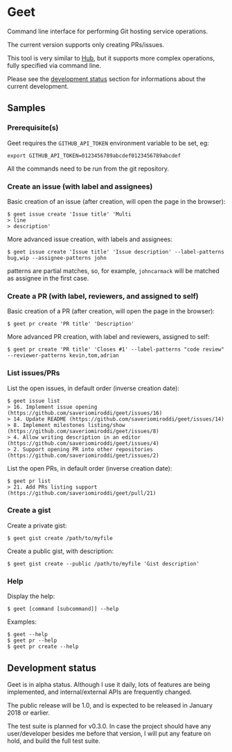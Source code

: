 # Geet

Command line interface for performing Git hosting service operations.

The current version supports only creating PRs/issues.

This tool is very similar to [Hub](https://github.com/github/hub), but it supports more complex operations, fully specified via command line.

Please see the [development status](#development-status) section for informations about the current development.

## Samples

### Prerequisite(s)

Geet requires the `GITHUB_API_TOKEN` environment variable to be set, eg:

    export GITHUB_API_TOKEN=0123456789abcdef0123456789abcdef

All the commands need to be run from the git repository.

### Create an issue (with label and assignees)

Basic creation of an issue (after creation, will open the page in the browser):

    $ geet issue create 'Issue title' 'Multi
    > line
    > description'

More advanced issue creation, with labels and assignees:

    $ geet issue create 'Issue title' 'Issue description' --label-patterns bug,wip --assignee-patterns john

patterns are partial matches, so, for example, `johncarmack` will be matched as assignee in the first case.

### Create a PR (with label, reviewers, and assigned to self)

Basic creation of a PR (after creation, will open the page in the browser):

    $ geet pr create 'PR title' 'Description'

More advanced PR creation, with label and reviewers, assigned to self:

    $ geet pr create 'PR title' 'Closes #1' --label-patterns "code review" --reviewer-patterns kevin,tom,adrian

### List issues/PRs

List the open issues, in default order (inverse creation date):

    $ geet issue list
    > 16. Implement issue opening (https://github.com/saveriomiroddi/geet/issues/16)
    > 14. Update README (https://github.com/saveriomiroddi/geet/issues/14)
    > 8. Implement milestones listing/show (https://github.com/saveriomiroddi/geet/issues/8)
    > 4. Allow writing description in an editor (https://github.com/saveriomiroddi/geet/issues/4)
    > 2. Support opening PR into other repositories (https://github.com/saveriomiroddi/geet/issues/2)

List the open PRs, in default order (inverse creation date):

    $ geet pr list
    > 21. Add PRs listing support (https://github.com/saveriomiroddi/geet/pull/21)

### Create a gist

Create a private gist:

    $ geet gist create /path/to/myfile

Create a public gist, with description:

    $ geet gist create --public /path/to/myfile 'Gist description'

### Help

Display the help:

    $ geet [command [subcommand]] --help

Examples:

    $ geet --help
    $ geet pr --help
    $ geet pr create --help

## Development status

Geet is in alpha status. Although I use it daily, lots of features are being implemented, and internal/external APIs are frequently changed.

The public release will be 1.0, and is expected to be released in January 2018 or earlier.

The test suite is planned for v0.3.0. In case the project should have any user/developer besides me before that version, I will put any feature on hold, and build the full test suite.
